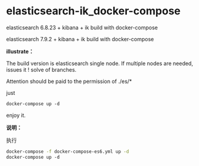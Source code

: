 # elasticsearch-ik_docker-compose
elasticsearch 6.8.23 + kibana + ik build with docker-compose

elasticsearch 7.9.2 + kibana + ik build with docker-compose


**illustrate：**

The build version is elasticsearch single node. If multiple nodes are needed, issues it ! solve of branches.

  

Attention should be paid to the permission of ./es/*

  

just 

```bash
docker-compose up -d
```

  

enjoy it.

  

**说明：**


执行

```bash
docker-compose -f docker-compose-es6.yml up -d
docker-compose up -d
```
